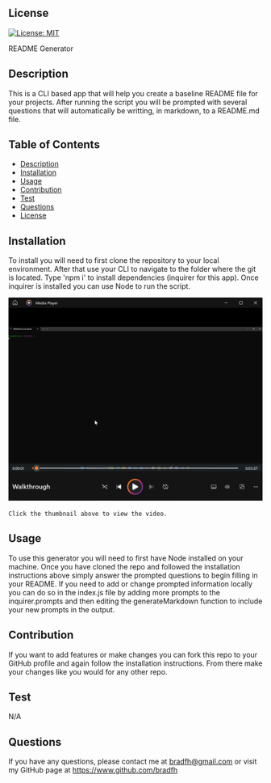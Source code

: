 
  ## License
  
[![License: MIT](https://img.shields.io/badge/License-MIT-yellow.svg)](https://choosealicense.com/licenses/mit/)
  
    
  README Generator
  
  ## Description
  This is a CLI based app that will help you create a baseline README file for your projects.  After running the script you will be prompted with several questions that will automatically be writting, in markdown, to a README.md file.
    
  ## Table of Contents
    
  - [Description](#description)
  - [Installation](#installation)
  - [Usage](#usage)
  - [Contribution](#contribution)
  - [Test](#test)
  - [Questions](#questions)
  - [License](#license)

  ## Installation
  To install you will need to first clone the repository to your local environment.  After that use your CLI to navigate to the folder where the git is located.  Type 'npm i' to install dependencies (inquirer for this app).  Once inquirer is installed you can use Node to run the script.

  [![Video Thumbnail](./media/thumbnail.png)](./media/Walkthrough.webm)
       
	Click the thumbnail above to view the video.
>

  ## Usage
  To use this generator you will need to first have Node installed on your machine.  Once you have cloned the repo and followed the installation instructions above simply answer the prompted questions to begin filling in your README.  If you need to add or change prompted information locally you can do so in the index.js file by adding more prompts to the inquirer.prompts and then editing the generateMarkdown function to include your new prompts in the output.

  ## Contribution
  If you want to add features or make changes you can fork this repo to your GitHub profile and again follow the installation instructions.  From there make your changes like you would for any other repo.

  ## Test
  N/A

  ## Questions
  If you have any questions, please contact me at bradfh@gmail.com or visit my GitHub page at https://www.github.com/bradfh
  

